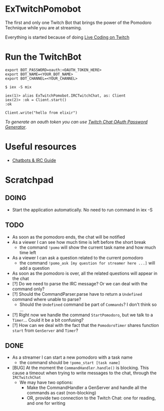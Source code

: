# ExTwitchPomobot

The first and only one Twitch Bot that brings the power of the Pomodoro Technique while you are at streaming.

Everything is started because of doing [Live Coding on Twitch](https://github.com/joebew42/twitch/issues/45)

# Run the TwitchBot

```
export BOT_PASSWORD=oauth:<OAUTH_TOKEN_HERE>
export BOT_NAME=<YOUR_BOT_NAME>
export BOT_CHANNEL=<YOUR_CHANNEL>

$ iex -S mix

iex(1)> alias ExTwitchPomobot.IRCTwitchChat, as: Client
iex(2)> :ok = Client.start()
:ok

Client.write("hello from elixir")
```

_To generate an oauth token you can use [Twitch Chat OAuth Password Generator](https://twitchapps.com/tmi/)_.

# Useful resources

- [Chatbots & IRC Guide](https://dev.twitch.tv/docs/irc/guide/)

# Scratchpad

## DOING

- Start the application automatically. No need to run command in iex -S

## TODO

- As soon as the pomodoro ends, the chat will be notified
- As a viewer I can see how much time is left before the short break
  - the command `!pomo` will show the current task name and how much time left
- As a viewer I can ask a question related to the current pomodoro
  - the command `!pomo_ask [my question for streamer here ...]` will add a question
- As soon as the pomodoro is over, all the related questions will appear in the chat
- [?] Do we need to parse the IRC message? Or we can deal with the command only?
- [?] Should the CommandParser.parse have to return a `Undefined` command where unable to parse?
  - Should the `Undefined` command be part of `Commands`? I don't think so ...
- [?] Right now we handle the command `StartPomodoro`, but we talk to a `Timer`... Could it be a bit confusing?
- [?] How can we deal with the fact that the `PomodoroTimer` shares function `start` from `GenServer` and `Timer`?

## DONE

- As a streamer I can start a new pomodoro with a task name
  - the command should be `!pomo_start [task name]`
- [BUG] At the moment the `CommandHandler.handle()` is blocking. This cause a timeout when trying to write messages to the chat, through the `IRCTwitchChat`
  - We may have two options:
    - Make the CommandHandler a GenServer and handle all the commands as cast (non-blocking)
    - OR, provide two connection to the Twitch Chat: one for reading, and one for writing